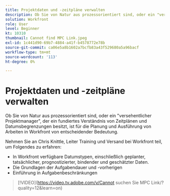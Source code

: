```yaml
---
title: Projektdaten und -zeitpläne verwalten
description: Ob Sie von Natur aus prozessorientiert sind, oder ein "versehentlicher Projektmanager", der ein fundiertes Verständnis von Zeitplänen und Datumsbegrenzungen besitzt, ist für die Planung und Ausführung von Arbeiten in Workfront von entscheidender Bedeutung.
solution: Workfront
role: User
level: Beginner
kt: 10310
thumbnail: Cannot find MPC Link.jpeg
exl-id: 1c441d90-69b7-4884-a41f-b4578772e78b
source-git-commit: ca06e5a8b1602a7bcfb83a43f529680a5a96bacf
workflow-type: tm+mt
source-wordcount: '113'
ht-degree: 0%

---
```


# Projektdaten und -zeitpläne verwalten

Ob Sie von Natur aus prozessorientiert sind, oder ein &quot;versehentlicher Projektmanager&quot;, der ein fundiertes Verständnis von Zeitplänen und Datumsbegrenzungen besitzt, ist für die Planung und Ausführung von Arbeiten in Workfront von entscheidender Bedeutung.

Nehmen Sie an Chris Knittle, Leiter Training und Versand bei Workfront teil, um Folgendes zu erfahren:

* In Workfront verfügbare Datumstypen, einschließlich geplanter, tatsächlicher, prognostizierter, bindender und geschätzter Daten.
* Die Grundlagen der Aufgabendauer und -vorherigen
* Einführung in Aufgabenbeschränkungen

>[!VIDEO](https://video.tv.adobe.com/v/Cannot suchen Sie MPC Link/?quality=12&amp;learn=on)
